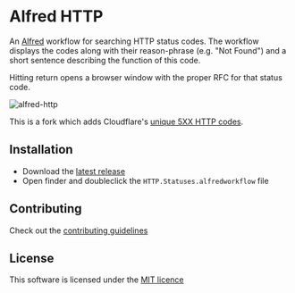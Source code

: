# Alfred HTTP

An [Alfred](http://www.alfredapp.com/) workflow for searching HTTP status codes. The workflow displays the
codes along with their reason-phrase (e.g. "Not Found") and a short sentence
describing the function of this code.

Hitting return opens a browser window with the proper RFC for that status code.

![alfred-http](https://cloud.githubusercontent.com/assets/1006966/5054136/93735f3c-6c1f-11e4-8bda-8f523cc9fb5a.jpg)

This is a fork which adds Cloudflare's [unique 5XX HTTP codes](https://support.cloudflare.com/hc/en-us/articles/115003014432-HTTP-Status-Codes).

## Installation

* Download the [latest
release](https://github.com/d-lord/alfred-http/releases/latest)
* Open finder and doubleclick the `HTTP.Statuses.alfredworkflow` file

## Contributing

Check out the [contributing
guidelines](https://github.com/JoelQ/alfred-http/blob/master/CONTRIBUTING.md)

## License

This software is licensed under the [MIT licence](https://github.com/JoelQ/alfred-http/blob/master/LICENSE.md)
